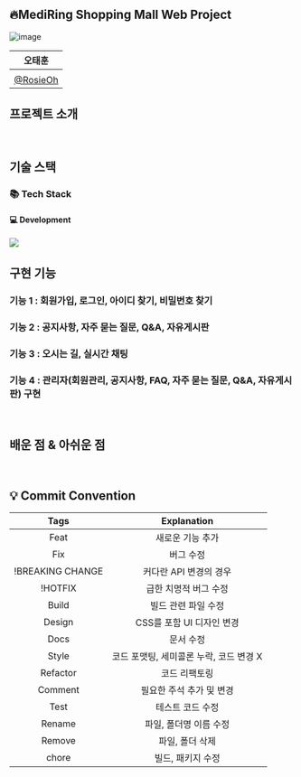 ## 🔥MediRing Shopping Mall Web Project

<p align="center">

![image](https://github.com/RosieOh/MediRing/assets/104690434/5ba5f054-fe33-4980-ab5e-0f4d05fedf16)
</p>

|      오태훈                            |                                                       
|:--------------------------------------:|
|                                        | 
| [@RosieOh](https://github.com/rosieoh) |


## 프로젝트 소개

[//]: # (<p align="justify">)

[//]: # (프로젝트 개요/동기)

[//]: # (</p>)

[//]: # ()
[//]: # (<p align="center">)

[//]: # (GIF Images)

[//]: # (</p>)

<br>

## 기술 스택

### 📚 Tech Stack 
#### 💻 Development
<img src="https://skillicons.dev/icons?i=java,jsp,spring &perline="/>


<br>

## 구현 기능

### 기능 1 : 회원가입, 로그인, 아이디 찾기, 비밀번호 찾기

### 기능 2 : 공지사항, 자주 묻는 질문, Q&A, 자유게시판

### 기능 3 : 오시는 길, 실시간 채팅

### 기능 4 : 관리자(회원관리, 공지사항, FAQ, 자주 묻는 질문, Q&A, 자유게시판) 구현

<br>

## 배운 점 & 아쉬운 점

<p align="justify">

</p>

<br>

<!--
[js]: /images/stack/javascript.svg
[ts]: /images/stack/typescript.svg
[react]: /images/stack/react.svg
[node]: /images/stack/node.svg
-->

## 💡 Commit Convention

|       Tags       |               Explanation               |
| :--------------: | :-------------------------------------: |
|       Feat       |            새로운 기능 추가             |
|       Fix        |                버그 수정                |
| !BREAKING CHANGE |         커다란 API 변경의 경우          |
|     !HOTFIX      |          급한 치명적 버그 수정          |
|      Build       |           빌드 관련 파일 수정           |
|      Design      |        CSS를 포함 UI 디자인 변경        |
|       Docs       |                문서 수정                |
|      Style       | 코드 포맷팅, 세미콜론 누락, 코드 변경 X |
|     Refactor     |              코드 리팩토링              |
|     Comment      |        필요한 주석 추가 및 변경         |
|       Test       |            테스트 코드 수정             |
|      Rename      |         파일, 폴더명 이름 수정          |
|      Remove      |             파일, 폴더 삭제             |
|      chore       |            빌드, 패키지 수정            |
